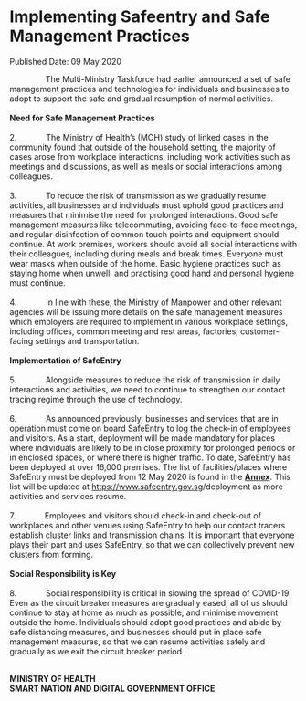 <html>
    <meta http-equiv="Content-Type" content="text/html; charset=utf-8"/>
    <meta charset="utf-8"/>
    <title>Implementing Safeentry and Safe Management Practices</title>
    <body><h1>Implementing Safeentry and Safe Management Practices</h1>
    <p>Published Date: 09 May 2020</p> <p>&nbsp; &nbsp; &nbsp; &nbsp; &nbsp; &nbsp; &nbsp; &nbsp; The Multi-Ministry Taskforce had earlier announced a set of safe management practices and technologies for individuals and businesses to adopt to support the safe and gradual resumption of normal activities.&nbsp;<br><br><strong>Need for Safe Management Practices<br><br></strong>2.&nbsp; &nbsp; &nbsp; &nbsp; &nbsp; &nbsp; &nbsp;The Ministry of Health’s (MOH) study of linked cases in the community found that outside of the household setting, the majority of cases arose from workplace interactions, including work activities such as meetings and discussions, as well as meals or social interactions among colleagues.<br><br>3.&nbsp; &nbsp; &nbsp; &nbsp; &nbsp; &nbsp; &nbsp;To reduce the risk of transmission as we gradually resume activities, all businesses and individuals must uphold good practices and measures that minimise the need for prolonged interactions. Good safe management measures like telecommuting, avoiding face-to-face meetings, and regular disinfection of common touch points and equipment should continue. At work premises, workers should avoid all social interactions with their colleagues, including during meals and break times. Everyone must wear masks when outside of the home. Basic hygiene practices such as staying home when unwell, and practising good hand and personal hygiene must continue.<br><br>4.&nbsp; &nbsp; &nbsp; &nbsp; &nbsp; &nbsp; &nbsp;In line with these, the Ministry of Manpower and other relevant agencies will be issuing more details on the safe management measures which employers are required to implement in various workplace settings, including offices, common meeting and rest areas, factories, customer-facing settings and transportation.<br><br><strong>Implementation of SafeEntry<br><br></strong>5.&nbsp; &nbsp; &nbsp; &nbsp; &nbsp; &nbsp; &nbsp;Alongside measures to reduce the risk of transmission in daily interactions and activities, we need to continue to strengthen our contact tracing regime through the use of technology.&nbsp; <br><br>6.&nbsp; &nbsp; &nbsp; &nbsp; &nbsp; &nbsp; &nbsp;As announced previously, businesses and services that are in operation must come on board SafeEntry to log the check-in of employees and visitors. As a start, deployment will be made mandatory for places where individuals are likely to be in close proximity for prolonged periods or in enclosed spaces, or where there is higher traffic. To date, SafeEntry has been deployed at over 16,000 premises. The list of facilities/places where SafeEntry must be deployed from 12 May 2020 is found in the <strong><u><a href="/docs/librariesprovider5/pressroom/press-releases/annex-for-press-release---implementing-safeentry-and-safe-management-practices.pdf?sfvrsn=282d84cd_0" title="Annex">Annex</a></u></strong>. This list will be updated at <a href="https://www.safeentry.gov.sg/">https://www.safeentry.gov.sg</a>/deployment as more activities and services resume.&nbsp; &nbsp;<br><br>7.&nbsp; &nbsp; &nbsp; &nbsp; &nbsp; &nbsp; &nbsp;Employees and visitors should check-in and check-out of workplaces and other venues using SafeEntry to help our contact tracers establish cluster links and transmission chains. It is important that everyone plays their part and uses SafeEntry, so that we can collectively prevent new clusters from forming.&nbsp;&nbsp;<br><br><strong>Social Responsibility is Key<br><br></strong>8.&nbsp; &nbsp; &nbsp; &nbsp; &nbsp; &nbsp; &nbsp;Social responsibility is critical in slowing the spread of COVID-19. Even as the circuit breaker measures are gradually eased, all of us should continue to stay at home as much as possible, and minimise movement outside the home. Individuals should adopt good practices and abide by safe distancing measures, and businesses should put in place safe management measures, so that we can resume activities safely and gradually as we exit the circuit breaker period.&nbsp;&nbsp;<br><br></p><p><strong>MINISTRY OF HEALTH<br></strong><strong>SMART NATION AND DIGITAL GOVERNMENT OFFICE</strong></p></body>
</html>